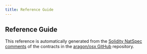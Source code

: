 ```yaml
---
title: Reference Guide
---
```


## Reference Guide

This reference is automatically generated from the [Solidity NatSpec comments](https://docs.soliditylang.org/en/develop/natspec-format.html) of the contracts in the [aragon/osx GitHub](https://github.com/aragon/osx) repository.
